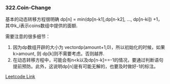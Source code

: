 ### 322.Coin-Change

基本的动态转移方程很明确 dp[n] = min(dp[n-k1],dp[n-k2], ..., dp[n-ki]) +1，其中k_i表示coins数组中提供的面额.

需要注意的很多细节：
1. 因为dp数组开辟的大小为 vector<int>dp(amount+1,0)，所以初始化的时候，如果 k>amount, 则 dp[k]则不需要考虑。否则越界.
2. 在动态转移方程中，可能会有n<k以及dp[n-k]==-1的情况，要通过判断语句提前预防。此外，这说明dp[n]是有可能无解的，也要及时做好-1的标注。


[Leetcode Link](https://leetcode.com/problems/coin-change)
